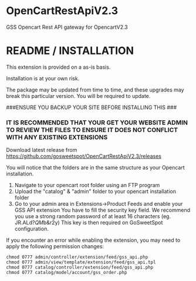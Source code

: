 # OpenCartRestApiV2.3
GSS Opencart Rest API gateway for OpencartV2.3

# README / INSTALLATION  #

This extension is provided on a as-is basis.

Installation is at your own risk.

The package may be updated from time to time, and these upgrades may break this particular version. You will be required to update.

###ENSURE YOU BACKUP YOUR SITE BEFORE INSTALLING THIS ###

### IT IS RECOMMENDED THAT YOUR GET YOUR WEBSITE ADMIN TO REVIEW THE FILES TO ENSURE IT DOES NOT CONFLICT WITH ANY EXISTING EXTENSIONS ###

Download latest release from https://github.com/gosweetspot/OpenCartRestApiV2.3/releases

You will notice that the folders are in the same structure as your Opencart installation.

1. Navigate to your opencart root folder using an FTP program
2. Upload the "catalog" & "admin" folder to your opencart installation folder
3. Go to your admin area in Extensions->Product Feeds and enable your GSS API extension
   You have to fill the security key field. We recommend you use a strong random password of at least 16 characters (eg. JR.ALd?*QM*b&r2y)
   This key is then required on GoSweetSpot configuration.

If you encounter an error while enabling the extension, you may need to apply the following permission changes:
```
chmod 0777 admin/controller/extension/feed/gss_api.php
chmod 0777 admin/view/template/extension/feed/gss_api.tpl
chmod 0777 catalog/controller/extension/feed/gss_api.php
chmod 0777 catalog/model/account/gss_order.php

```
